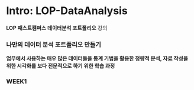# Intro: LOP-DataAnalysis
**LOP 패스트캠퍼스 데이터분석 포트폴리오** 강의

### 나만의 데이터 분석 포트폴리오 만들기
**업무에서 사용하는 매우 많은 데이터들을 통계 기법을 활용한 정량적 분석, 자료 작성을 위한 시각화를 보다 전문적으로 하기 위한 학습 과정**

### WEEK1 ###
